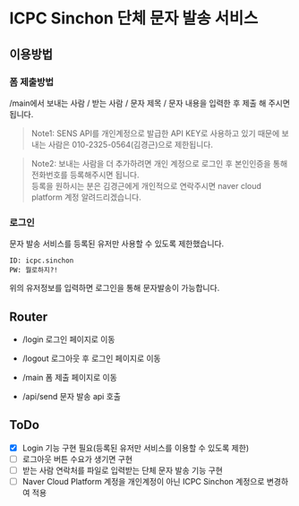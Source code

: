 # ICPC Sinchon 단체 문자 발송 서비스

## 이용방법
### 폼 제출방법
/main에서 보내는 사람 / 받는 사람 / 문자 제목 / 문자 내용을 입력한 후 제출 해 주시면 됩니다.

>Note1: SENS API를 개인계정으로 발급한 API KEY로 사용하고 있기 때문에 보내는 사람은 010-2325-0564(김경근)으로 제한됩니다.

>Note2: 보내는 사람을 더 추가하려면 개인 계정으로 로그인 후 본인인증을 통해 전화번호를 등록해주시면 됩니다.  
등록을 원하시는 분은 김경근에게 개인적으로 연락주시면 naver cloud platform 계정 알려드리겠습니다.

### 로그인
문자 발송 서비스를 등록된 유저만 사용할 수 있도록 제한했습니다.  
```
ID: icpc.sinchon
PW: 뭘로하지?!
```
위의 유저정보를 입력하면 로그인을 통해 문자발송이 가능합니다.

## Router
- /login 로그인 페이지로 이동

- /logout 로그아웃 후 로그인 페이지로 이동

- /main 폼 제출 페이지로 이동

- /api/send 문자 발송 api 호출

## ToDo
- [x] Login 기능 구현 필요(등록된 유저만 서비스를 이용할 수 있도록 제한)
- [ ] 로그아웃 버튼 수요가 생기면 구현
- [ ] 받는 사람 연락처를 파일로 입력받는 단체 문자 발송 기능 구현
- [ ] Naver Cloud Platform 계정을 개인계정이 아닌 ICPC Sinchon 계정으로 변경하여 적용
